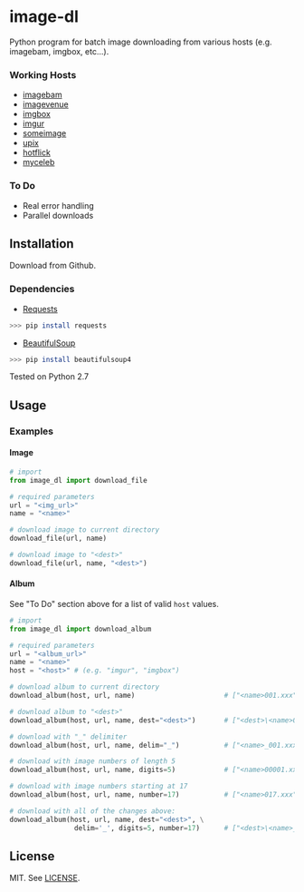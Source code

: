 # image-dl
Python program for batch image downloading from various hosts (e.g. imagebam, imgbox, etc...).

### Working Hosts
* [imagebam](http://www.imagebam.com/)
* [imagevenue](http://imagevenue.com/)
* [imgbox](http://imgbox.com/)
* [imgur](http://imgur.com/)
* [someimage](https://someimage.com/)
* [upix](http://upix.me/)
* [hotflick](http://www.hotflick.net/)
* [myceleb](http://www.myceleb.net/)

### To Do
* Real error handling
* Parallel downloads


## Installation
Download from Github.

### Dependencies
- [Requests](http://docs.python-requests.org/en/latest/)
```sh
>>> pip install requests
```
- [BeautifulSoup](http://www.crummy.com/software/BeautifulSoup/)
```sh
>>> pip install beautifulsoup4
```
Tested on Python 2.7


## Usage

### Examples

#### Image
```python
# import
from image_dl import download_file

# required parameters
url = "<img_url>"
name = "<name>"

# download image to current directory
download_file(url, name)

# download image to "<dest>"
download_file(url, name, "<dest>")
```

#### Album
See "To Do" section above for a list of valid `host` values.
```python
# import
from image_dl import download_album

# required parameters
url = "<album_url>"
name = "<name>"
host = "<host>" # (e.g. "imgur", "imgbox")

# download album to current directory
download_album(host, url, name)                      # ["<name>001.xxx", ...]

# download album to "<dest>"
download_album(host, url, name, dest="<dest>")       # ["<dest>\<name>001.xxx", ...]

# download with "_" delimiter
download_album(host, url, name, delim="_")           # ["<name>_001.xxx", ...]

# download with image numbers of length 5
download_album(host, url, name, digits=5)            # ["<name>00001.xxx", ...]

# download with image numbers starting at 17
download_album(host, url, name, number=17)           # ["<name>017.xxx", ...]

# download with all of the changes above:
download_album(host, url, name, dest="<dest>", \
                delim='_', digits=5, number=17)      # ["<dest>\<name>_00017.xxx", ...]
```

## License

MIT. See [LICENSE](https://github.com/primeape91/image-dl/blob/master/LICENSE.txt).
